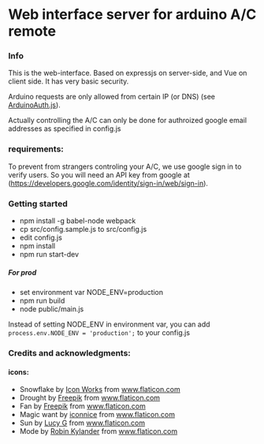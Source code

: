 # Web interface server for arduino A/C remote

### Info
This is the web-interface. Based on expressjs on server-side, and Vue on client side. 
It has very basic security. 

Arduino requests are only allowed from certain IP (or DNS) (see [ArduinoAuth.js](src/middlewares/ArduinoAuth.js)).

Actually controlling the A/C can only be done for authroized google email addresses as specified in config.js 

### requirements:

To prevent from strangers controling your A/C, we use google sign in to verify users. So you will need an API key from google at (https://developers.google.com/identity/sign-in/web/sign-in).


### Getting started

* npm install -g babel-node webpack
* cp src/config.sample.js to src/config.js
* edit config.js
* npm install
* npm run start-dev

##### For prod 
* set environment var NODE_ENV=production
* npm run build
* node public/main.js

Instead of setting NODE_ENV in environment var, you can add 
``
    process.env.NODE_ENV = 'production';
``
to your config.js


### Credits and acknowledgments:

#### icons:
* Snowflake by [Icon Works](https://www.flaticon.com/authors/icon-works) from www.flaticon.com 
* Drought by [Freepik](https://www.flaticon.com/authors/freepik) from www.flaticon.com
* Fan by [Freepik](https://www.flaticon.com/authors/freepik) from www.flaticon.com
* Magic want by [iconnice](https://www.flaticon.com/authors/iconnice) from www.flaticon.com
* Sun by [Lucy G](https://www.flaticon.com/authors/lucy-g) from www.flaticon.com
* Mode by [Robin Kylander](https://www.flaticon.com/authors/robin-kylander) from www.flaticon.com